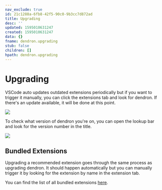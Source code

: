 ```yaml
---
nav_exclude: true
id: 21c1288a-6fb8-42f5-90c0-9b3cc7d872ad
title: Upgrading
desc: ''
updated: 1595010631247
created: 1595010631247
data: {}
fname: dendron.upgrading
stub: false
children: []
hpath: dendron.upgrading
---
```


# Upgrading

VSCode auto updates outdated extensions periodically but if you want to trigger it manually, you can click the extensions tab and look for dendron. If there's an update available, it will be done at this point.

<a href="https://www.loom.com/share/796a10cab7204733877e7f708b6aaaca">
<img style="" src="https://cdn.loom.com/sessions/thumbnails/796a10cab7204733877e7f708b6aaaca-with-play.gif"> 
</a>

To check what version of dendron you're on, you can open the lookup bar and look for the version number in the title. 

![](assets/2020-07-17-11-40-55.png)

## Bundled Extensions

Upgrading a recommended extension goes through the same process as upgrading dendron. It should happen automatically but you can manually trigger it by looking for the extension by name in the extension tab. 

You can find the list of all bundled extensions [here](301e4129-6933-4be7-a4bd-8125171360d8).

